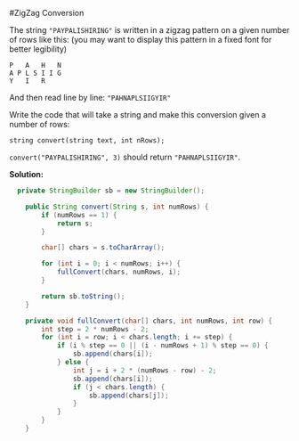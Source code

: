 #ZigZag Conversion

The string ```"PAYPALISHIRING"``` is written in a zigzag pattern on a given number of rows like this: (you may want to display this pattern in a fixed font for better legibility)

```
P   A   H   N
A P L S I I G
Y   I   R
```

And then read line by line: ```"PAHNAPLSIIGYIR"```

Write the code that will take a string and make this conversion given a number of rows:

```
string convert(string text, int nRows);
```

```convert("PAYPALISHIRING", 3)``` should return ```"PAHNAPLSIIGYIR"```.

**Solution:**

```java
  private StringBuilder sb = new StringBuilder();

	public String convert(String s, int numRows) {
		if (numRows == 1) {
			return s;
		}

		char[] chars = s.toCharArray();

		for (int i = 0; i < numRows; i++) {
			fullConvert(chars, numRows, i);
		}

		return sb.toString();
	}

	private void fullConvert(char[] chars, int numRows, int row) {
		int step = 2 * numRows - 2;
		for (int i = row; i < chars.length; i += step) {
			if (i % step == 0 || (i - numRows + 1) % step == 0) {
				sb.append(chars[i]);
			} else {
				int j = i + 2 * (numRows - row) - 2;
				sb.append(chars[i]);
				if (j < chars.length) {
					sb.append(chars[j]);
				}
			}
		}
	}
```
